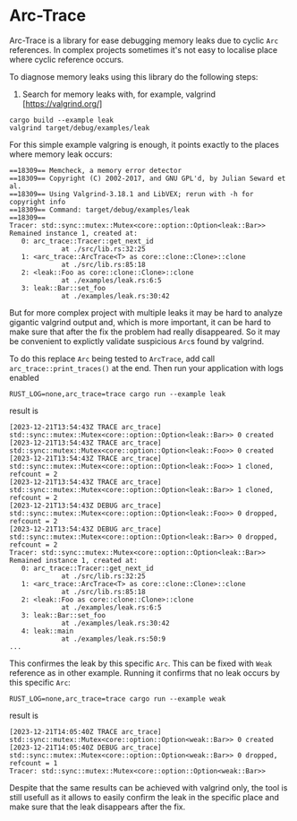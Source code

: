 # Arc-Trace

Arc-Trace is a library for ease debugging memory leaks due to cyclic `Arc` references. In complex projects sometimes it's not easy to localise place where cyclic reference occurs.

To diagnose memory leaks using this library do the following steps:

1. Search for memory leaks with, for example, valgrind [https://valgrind.org/]
```
cargo build --example leak
valgrind target/debug/examples/leak
```

For this simple example valgring is enough, it points exactly to the places where memory leak occurs:
```
==18309== Memcheck, a memory error detector
==18309== Copyright (C) 2002-2017, and GNU GPL'd, by Julian Seward et al.
==18309== Using Valgrind-3.18.1 and LibVEX; rerun with -h for copyright info
==18309== Command: target/debug/examples/leak
==18309== 
Tracer: std::sync::mutex::Mutex<core::option::Option<leak::Bar>>
Remained instance 1, created at:
   0: arc_trace::Tracer::get_next_id
             at ./src/lib.rs:32:25
   1: <arc_trace::ArcTrace<T> as core::clone::Clone>::clone
             at ./src/lib.rs:85:18
   2: <leak::Foo as core::clone::Clone>::clone
             at ./examples/leak.rs:6:5
   3: leak::Bar::set_foo
             at ./examples/leak.rs:30:42

```

But for more complex project with multiple leaks it may be hard to analyze gigantic valgrind output and, which is more important, it can be hard to make sure that after the fix the problem had really disappeared. So it may be convenient to explictly validate suspicious `Arc`s found by valgrind.

To do this replace `Arc` being tested to `ArcTrace`, add call `arc_trace::print_traces()` at the end. Then run your application with logs enabled 
```
RUST_LOG=none,arc_trace=trace cargo run --example leak
```
result is
```
[2023-12-21T13:54:43Z TRACE arc_trace] std::sync::mutex::Mutex<core::option::Option<leak::Bar>> 0 created
[2023-12-21T13:54:43Z TRACE arc_trace] std::sync::mutex::Mutex<core::option::Option<leak::Foo>> 0 created
[2023-12-21T13:54:43Z TRACE arc_trace] std::sync::mutex::Mutex<core::option::Option<leak::Foo>> 1 cloned, refcount = 2
[2023-12-21T13:54:43Z TRACE arc_trace] std::sync::mutex::Mutex<core::option::Option<leak::Bar>> 1 cloned, refcount = 2
[2023-12-21T13:54:43Z DEBUG arc_trace] std::sync::mutex::Mutex<core::option::Option<leak::Foo>> 0 dropped, refcount = 2
[2023-12-21T13:54:43Z DEBUG arc_trace] std::sync::mutex::Mutex<core::option::Option<leak::Bar>> 0 dropped, refcount = 2
Tracer: std::sync::mutex::Mutex<core::option::Option<leak::Bar>>
Remained instance 1, created at:
   0: arc_trace::Tracer::get_next_id
             at ./src/lib.rs:32:25
   1: <arc_trace::ArcTrace<T> as core::clone::Clone>::clone
             at ./src/lib.rs:85:18
   2: <leak::Foo as core::clone::Clone>::clone
             at ./examples/leak.rs:6:5
   3: leak::Bar::set_foo
             at ./examples/leak.rs:30:42
   4: leak::main
             at ./examples/leak.rs:50:9
...
```

This confirmes the leak by this specific `Arc`. This can be fixed with `Weak` reference as in other example. Running it confirms that no leak occurs by this specific `Arc`:
```
RUST_LOG=none,arc_trace=trace cargo run --example weak
```
result is
```
[2023-12-21T14:05:40Z TRACE arc_trace] std::sync::mutex::Mutex<core::option::Option<weak::Bar>> 0 created
[2023-12-21T14:05:40Z DEBUG arc_trace] std::sync::mutex::Mutex<core::option::Option<weak::Bar>> 0 dropped, refcount = 1
Tracer: std::sync::mutex::Mutex<core::option::Option<weak::Bar>>
```

Despite that the same results can be achieved with valgrind only, the tool is still usefull as it allows to easily confirm the leak in the specific place and make sure that the leak disappears after the fix.